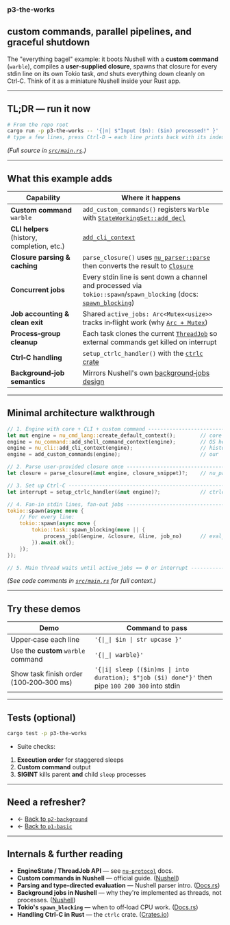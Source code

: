 ### p3‑the‑works

## custom commands, parallel pipelines, and graceful shutdown

The "everything bagel" example: it boots Nushell with a **custom command**
(`warble`), compiles a **user‑supplied closure**, spawns that closure for every
stdin line on its own Tokio task, _and_ shuts everything down cleanly on Ctrl‑C.
Think of it as a miniature Nushell inside your Rust app.

---

## TL;DR — run it now

```bash
# From the repo root
cargo run -p p3-the-works -- '{|n| $"Input ($n): ($in) processed!" }'
# type a few lines, press Ctrl‑D → each line prints back with its index
```

_(Full source in [`src/main.rs`](./src/main.rs).)_

---

## What this example adds

| Capability                                  | Where it happens                                                                                                                                                                                                         |
| ------------------------------------------- | ------------------------------------------------------------------------------------------------------------------------------------------------------------------------------------------------------------------------ |
| **Custom command** `warble`                 | `add_custom_commands()` registers `Warble` with [`StateWorkingSet::add_decl`](https://docs.rs/nu-protocol/latest/nu_protocol/engine/struct.StateWorkingSet.html#method.add_decl)                                         |
| **CLI helpers** (history, completion, etc.) | [`add_cli_context`](https://docs.rs/nu-cli/latest/nu_cli/)                                                                                                                                                               |
| **Closure parsing & caching**               | `parse_closure()` uses [`nu_parser::parse`](https://docs.rs/nu-parser/latest/nu_parser/fn.parse.html) then converts the result to [`Closure`](https://www.nushell.sh/lang-guide/chapters/types/basic_types/closure.html) |
| **Concurrent jobs**                         | Every stdin line is sent down a channel and processed via `tokio::spawn`/`spawn_blocking` (docs: [`spawn_blocking`](https://docs.rs/tokio/latest/tokio/task/fn.spawn_blocking.html))                                     |
| **Job accounting & clean exit**             | Shared `active_jobs: Arc<Mutex<usize>>` tracks in‑flight work (why [`Arc + Mutex`](https://itsallaboutthebit.com/arc-mutex/))                                                                                            |
| **Process‑group cleanup**                   | Each task clones the current [`ThreadJob`](https://docs.rs/nu-protocol/latest/nu_protocol/engine/struct.ThreadJob.html) so external commands get killed on interrupt                                                     |
| **Ctrl‑C handling**                         | `setup_ctrlc_handler()` with the [`ctrlc` crate](https://crates.io/crates/ctrlc)                                                                                                                                         |
| **Background‑job semantics**                | Mirrors Nushell's own [background‑jobs design](https://www.nushell.sh/book/background_jobs.html)                                                                                                                         |

---

## Minimal architecture walkthrough

```rust
// 1. Engine with core + CLI + custom command -------------------------------
let mut engine = nu_cmd_lang::create_default_context();        // core built‑ins
engine = nu_command::add_shell_command_context(engine);        // OS helpers
engine = nu_cli::add_cli_context(engine);                      // history, prompt
engine = add_custom_commands(engine);                          // our `warble`

// 2. Parse user‑provided closure once --------------------------------------
let closure = parse_closure(&mut engine, closure_snippet)?;    // nu_parser::parse + eval

// 3. Set up Ctrl‑C ---------------------------------------------------------
let interrupt = setup_ctrlc_handler(&mut engine)?;             // ctrlc crate

// 4. Fan‑in stdin lines, fan‑out jobs --------------------------------------
tokio::spawn(async move {
    // For every line:
    tokio::spawn(async move {
        tokio::task::spawn_blocking(move || {
            process_job(&engine, &closure, &line, job_no)      // eval_block*
        }).await.ok();
    });
});

// 5. Main thread waits until active_jobs == 0 or interrupt -----------------
```

_(See code comments in [`src/main.rs`](./src/main.rs) for full context.)_

---

## Try these demos

| Demo                                    | Command to pass                                                                                   |
| --------------------------------------- | ------------------------------------------------------------------------------------------------- |
| Upper‑case each line                    | `'{\|_\| $in \| str upcase }'`                                                                    |
| Use the **custom** `warble` command     | `'{\|_\| warble}'`                                                                                |
| Show task finish order (100‑200‑300 ms) | `'{\|i\| sleep (($in)ms \| into duration); $"job ($i) done"}'` then pipe `100 200 300` into stdin |

---

## Tests (optional)

```bash
cargo test -p p3-the-works
```

- Suite checks:

1. **Execution order** for staggered sleeps
2. **Custom command** output
3. **SIGINT** kills parent **and** child `sleep` processes

---

## Need a refresher?

- ← [Back to `p2-background`](../p2-background/README.md)
- ← [Back to `p1-basic`](../p1-basic/README.md)

---

## Internals & further reading

- **EngineState / ThreadJob API** — see
  [`nu-protocol`](https://docs.rs/nu-protocol) docs.
- **Custom commands in Nushell** — official guide.
  ([Nushell](https://www.nushell.sh/book/custom_commands.html))
- **Parsing and type‑directed evaluation** — Nushell parser intro.
  ([Docs.rs](https://docs.rs/nu-parser))
- **Background jobs in Nushell** — why they're implemented as threads, not
  processes. ([Nushell](https://www.nushell.sh/book/background_jobs.html))
- **Tokio's `spawn_blocking`** — when to off‑load CPU work.
  ([Docs.rs](https://docs.rs/tokio/latest/tokio/task/fn.spawn_blocking.html))
- **Handling Ctrl‑C in Rust** — the `ctrlc` crate.
  ([Crates.io](https://crates.io/crates/ctrlc))

